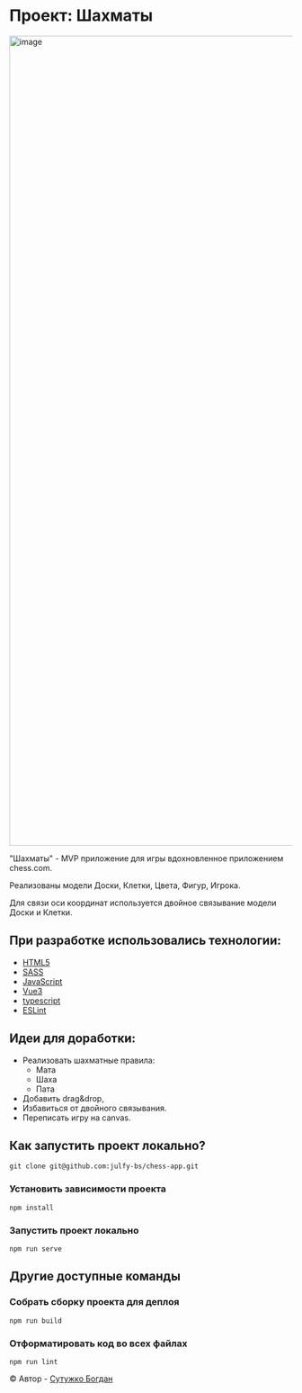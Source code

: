 # Проект: Шахматы
<img width="1440" alt="image" src="https://github.com/user-attachments/assets/278f21d3-0ce5-4e4d-a441-39f792756fa1">

"Шахматы" - MVP приложение для игры вдохновленное приложением chess.com.

Реализованы модели Доски, Клетки, Цвета, Фигур, Игрока. 

Для связи оси координат используется двойное связывание модели Доски и Клетки.


## При разработке использовались технологии:
- [HTML5][html]
- [SASS][sass]
- [JavaScript][js]
- [Vue3][vue]
- [typescript][ts]
- [ESLint][es-lint]

## Идеи для доработки:
- Реализовать шахматные правила:
    + Мата
    + Шаха
    + Пата
- Добавить drag&drop,
- Избавиться от двойного связывания.
- Переписать игру на canvas.

## Как запустить проект локально?

```
git clone git@github.com:julfy-bs/chess-app.git
```
### Установить зависимости проекта

```
npm install
```

### Запустить проект локально

```
npm run serve
```

## Другие доступные команды

### Собрать сборку проекта для деплоя

```
npm run build
```

### Отформатировать код во всех файлах

```
npm run lint
```

&copy; Автор - [Сутужко Богдан][author-portfolio]

[//]: # 'Общие переменные автора'
[author-portfolio]: https://github.com/julfy-bs

[//]: # 'Переменные используемых технологий'
[html]: https://html5.org/
[sass]: https://sass-lang.com/
[js]: https://www.javascript.com/
[vue]: https://vuejs.org/
[ts]: https://www.typescriptlang.org/
[es-lint]: https://eslint.org/
